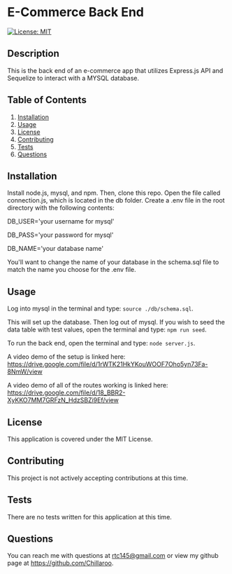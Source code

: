 # E-Commerce Back End

[![License: MIT](https://img.shields.io/badge/License-MIT-yellow.svg)](https://opensource.org/licenses/MIT)

## Description 
This is the back end of an e-commerce app that utilizes Express.js API and Sequelize to interact with a MYSQL database.

## Table of Contents

1. [Installation](#installation)
2. [Usage](#usage)
3. [License](#license)
4. [Contributing](#contributing)
5. [Tests](#tests)
6. [Questions](#questions)

## Installation
Install node.js, mysql, and npm. Then, clone this repo. Open the file called connection.js, which is located in the db folder. Create a .env file in the root directory with the following contents:

DB_USER='your username for mysql'

DB_PASS='your password for mysql'

DB_NAME='your database name'

You'll want to change the name of your database in the schema.sql file to match the name you choose for the .env file.

## Usage
Log into mysql in the terminal and type: `source ./db/schema.sql`.

This will set up the database. Then log out of mysql. If you wish to seed the data table with test values, open the terminal and type: `npm run seed`.

To run the back end, open the terminal and type: `node server.js`.

A video demo of the setup is linked here: https://drive.google.com/file/d/1rWTK21HkYKouWOOF7Oho5yn73Fa-8NmW/view

A video demo of all of the routes working is linked here: https://drive.google.com/file/d/18_BBR2-XyKKO7MM7GRFzN_HdzSBZi9Ef/view


## License
This application is covered under the MIT License.

## Contributing
This project is not actively accepting contributions at this time.

## Tests
There are no tests written for this application at this time.

## Questions
You can reach me with questions at rtc145@gmail.com or view my github page at https://github.com/Chillaroo.
    


